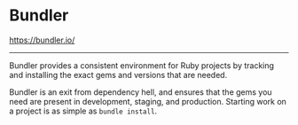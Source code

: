 # Bundler

<https://bundler.io/>

*******************************

Bundler provides a consistent environment for Ruby projects by tracking and installing 
the exact gems and versions that are needed.

Bundler is an exit from dependency hell, and ensures that the gems you need are present 
in development, staging, and production. Starting work on a project is as simple as 
`bundle install`.




